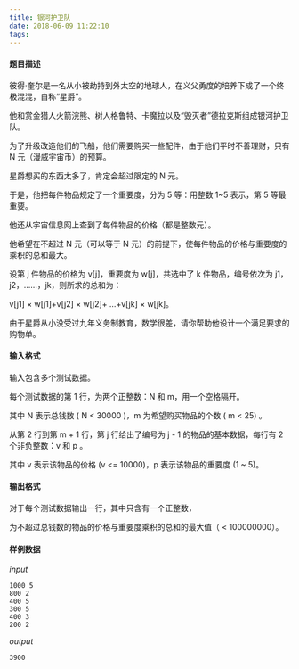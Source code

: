 ```yaml
---
title: 银河护卫队
date: 2018-06-09 11:22:10
tags:
---
```


#### 题目描述
彼得·奎尔是一名从小被劫持到外太空的地球人，在义父勇度的培养下成了一个终极混混，自称“星爵”。

他和赏金猎人火箭浣熊、树人格鲁特、卡魔拉以及“毁灭者”德拉克斯组成银河护卫队。

为了升级改造他们的飞船，他们需要购买一些配件，由于他们平时不善理财，只有 N 元（漫威宇宙币）的预算。

星爵想买的东西太多了，肯定会超过限定的 N 元。

于是，他把每件物品规定了一个重要度，分为 5 等：用整数 1~5 表示，第 5 等最重要。

他还从宇宙信息网上查到了每件物品的价格（都是整数元）。

他希望在不超过 N 元（可以等于 N 元）的前提下，使每件物品的价格与重要度的乘积的总和最大。

设第 j 件物品的价格为 v[j]，重要度为 w[j]，共选中了 k 件物品，编号依次为 j1，j2，……，jk，则所求的总和为：

v[j1] × w[j1]+v[j2] × w[j2]+ …+v[jk] × w[jk]。

由于星爵从小没受过九年义务制教育，数学很差，请你帮助他设计一个满足要求的购物单。

#### 输入格式
输入包含多个测试数据。

每个测试数据的第 1 行，为两个正整数：N 和 m，用一个空格隔开。

其中 N 表示总钱数 ( N < 30000 )，m 为希望购买物品的个数 ( m < 25) 。

从第 2 行到第 m + 1 行，第 j 行给出了编号为 j - 1 的物品的基本数据，每行有 2 个非负整数：v 和 p 。

其中 v 表示该物品的价格 (v <= 10000)，p 表示该物品的重要度 (1 ~ 5)。

#### 输出格式
对于每个测试数据输出一行，其中只含有一个正整数，

为不超过总钱数的物品的价格与重要度乘积的总和的最大值（ < 100000000）。

#### 样例数据
*input*
```
1000 5
800 2
400 5
300 5
400 3
200 2
```

*output*
```
3900
```

